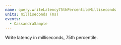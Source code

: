 ```yaml
---
name: query.writeLatency75thPercentileMilliseconds
units: milliseconds (ms)
events:
  - CassandraSample
---
```


Write latency in milliseconds, 75th percentile.